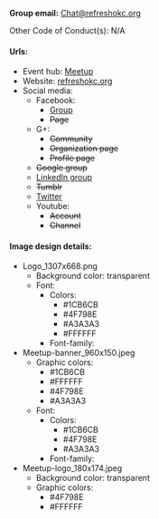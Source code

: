 **Group email:** Chat@refreshokc.org

Other Code of Conduct(s): N/A

#### Urls:
  - Event hub: [Meetup](http://www.meetup.com/Refresh-OKC/)
  - Website: [refreshokc.org](http://refreshokc.org/)
  - Social media:
    - Facebook:
      - [Group](https://www.facebook.com/groups/RefreshOKC/)
      - ~~Page~~
    - G+:
      - ~~Community~~
      - ~~Organization page~~
      - ~~Profile page~~
    - ~~Google group~~
    - [LinkedIn group](https://www.linkedin.com/groups/1115907/profile)
    - ~~Tumblr~~
    - [Twitter](https://twitter.com/Refreshokc)
    - Youtube:
      - ~~Account~~
      - ~~Channel~~
    
#### Image design details:
- Logo_1307x668.png
  - Background color: transparent
  - Font:
    - Colors:
      - #1CB6CB
      - #4F798E
      - #A3A3A3
      - #FFFFFF
    - Font-family: 
- Meetup-banner_960x150.jpeg
  - Graphic colors:
    - #1CB6CB
    - #FFFFFF
    - #4F798E
    - #A3A3A3
  - Font:
    - Colors:
      - #1CB6CB
      - #4F798E
      - #A3A3A3
    - Font-family:
- Meetup-logo_180x174.jpeg
  - Background color: transparent
  - Graphic colors:
    - #4F798E
    - #FFFFFF
